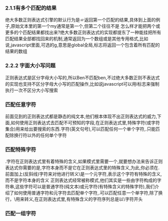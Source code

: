 ### 2.1.1有多个匹配的结果 

绝大多数正则表达式引擎的默认行为是☞返回第一个匹配的结果,具体到上面的例子,原始文本里的第一个my通常是第一个,但第二个往往不是
怎么样才能把两个或更多的个匹配结果都找出来?绝大多数正则表达式的实现都提东了一种能挂把所有匹配结果全部都找回来的机制,通常返回为一个数组或是其他专用格式,比如说,javascript里面,可选的g,意思是global全局,标志将返回一个包含着所有匹配的结果的数组
### 2.2.2 字面大小写问题
正则表达式是区分字母大小写的,所以Ben不匹配ben,不过绝大多数正则不表达式的实现也支持不区分字母大小写的匹配操作,比如说javascript可以用i标志来强制执行一次不区分大小写搜索
### 匹配任意字符
前面见到的正则表达式都是静态的纯文本,他们根本体现不出正则表达式的威力,下面,如何使用正则表达式去匹配不可预知的字段,在正则表达式里,特殊字符(或字符集合)用来给出要搜索的东西.字符(英文句号),可以匹配任何一个单个字符,.只能匹配除换行符以外的任何单个字符
### 匹配特殊字符
.字符在正则表达式里有着特殊的含义,如果模式里需要一个,就要想办法来告诉正则表达式你需要的是,字符本身而不是它在正则表达式里的特殊含义,为此,你必须在.前面加上\(反斜线)字符来对他进行转义\是一个元字符,表示这个字符有特殊的含义,而不是字符本身的含义
正则表达式经常被称模式,他们其实是一些由字符构成的字符串,这些字符可以是普通字符(纯文本)或元字符(有特殊含义的特殊字符),我们介绍了如何使用普通字符和元字符去匹配单个字符,.可以匹配任意一个单字符,除了换行，\用来转义,在正则表达式里,有特殊含义的字符序列总是以\字符开头

### 匹配一组字符


